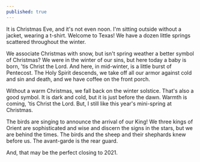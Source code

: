 ```yaml
---
published: true
---
```

It is Christmas Eve, and it's not even noon. I'm sitting outside without a jacket, wearing a t-shirt. Welcome to Texas! We have a dozen little springs scattered throughout the winter.

We associate Christmas with snow, but isn't spring weather a better symbol of Christmas? We were in the winter of our sins, but here today a baby is born, 'tis Christ the Lord. And here, in mid-winter, is a little burst of Pentecost. The Holy Spirit descends, we take off all our armor against cold and sin and death, and we have coffee on the front porch. 

<!-- more -->

Without a warm Christmas, we fall back on the winter solstice. That's also a good symbol. It is dark and cold, but it is just before the dawn. Warmth is coming, 'tis Christ the Lord. But, I still like this year's mini-spring at Christmas. 

The birds are singing to announce the arrival of our King! We three kings of Orient are sophisticated and wise and discern the signs in the stars, but we are behind the times. The birds and the sheep and their shephards knew before us. The avant-garde is the rear guard. 

And, that may be the perfect closing to 2021.